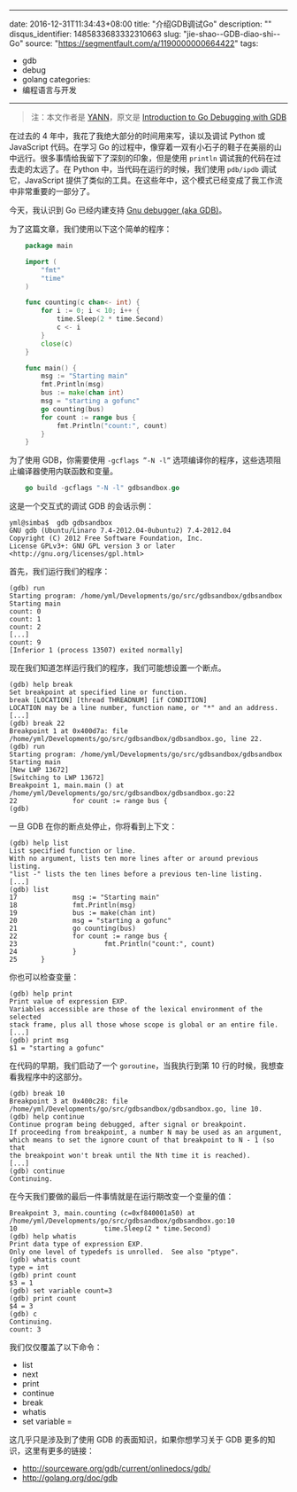 
---
date: 2016-12-31T11:34:43+08:00
title: "介绍GDB调试Go"
description: ""
disqus_identifier: 1485833683332310663
slug: "jie-shao--GDB-diao-shi--Go"
source: "https://segmentfault.com/a/1190000000664422"
tags: 
- gdb 
- debug 
- golang 
categories:
- 编程语言与开发
---

> 注：本文作者是
> [YANN](http://lincolnloop.com/blog/by-author/yml/)，原文是
> [Introduction to Go Debugging with
> GDB](http://lincolnloop.com/blog/introduction-go-debugging-gdb/)

在过去的 4 年中，我花了我绝大部分的时间用来写，读以及调试 Python 或
JavaScript 代码。在学习 Go
的过程中，像穿着一双有小石子的鞋子在美丽的山中远行。很多事情给我留下了深刻的印象，但是使用
`println` 调试我的代码在过去走的太远了。在 Python
中，当代码在运行的时候，我们使用 `pdb/ipdb` 调试它，JavaScript
提供了类似的工具。在这些年中，这个模式已经变成了我工作流中非常重要的一部分了。

今天，我认识到 Go 已经内建支持 [Gnu debugger (aka
GDB)](http://sourceware.org/gdb/current/onlinedocs/gdb/)。

为了这篇文章，我们使用以下这个简单的程序：
```Go
    package main

    import (
        "fmt"
        "time"
    )

    func counting(c chan<- int) {
        for i := 0; i < 10; i++ {
            time.Sleep(2 * time.Second)
            c <- i
        }
        close(c)
    }

    func main() {
        msg := "Starting main"
        fmt.Println(msg)
        bus := make(chan int)
        msg = "starting a gofunc"
        go counting(bus)
        for count := range bus {
            fmt.Println("count:", count)
        }
    }
```
为了使用 GDB，你需要使用 `-gcflags ”-N -l”`
选项编译你的程序，这些选项阻止编译器使用内联函数和变量。
```Go
    go build -gcflags "-N -l" gdbsandbox.go
```
这是一个交互式的调试 GDB 的会话示例：

    yml@simba$  gdb gdbsandbox 
    GNU gdb (Ubuntu/Linaro 7.4-2012.04-0ubuntu2) 7.4-2012.04
    Copyright (C) 2012 Free Software Foundation, Inc.
    License GPLv3+: GNU GPL version 3 or later <http://gnu.org/licenses/gpl.html>

首先，我们运行我们的程序：

    (gdb) run
    Starting program: /home/yml/Developments/go/src/gdbsandbox/gdbsandbox 
    Starting main
    count: 0
    count: 1
    count: 2
    [...]
    count: 9
    [Inferior 1 (process 13507) exited normally]

现在我们知道怎样运行我们的程序，我们可能想设置一个断点。

    (gdb) help break 
    Set breakpoint at specified line or function.
    break [LOCATION] [thread THREADNUM] [if CONDITION]
    LOCATION may be a line number, function name, or "*" and an address.
    [...]
    (gdb) break 22
    Breakpoint 1 at 0x400d7a: file /home/yml/Developments/go/src/gdbsandbox/gdbsandbox.go, line 22.
    (gdb) run
    Starting program: /home/yml/Developments/go/src/gdbsandbox/gdbsandbox 
    Starting main
    [New LWP 13672]
    [Switching to LWP 13672]
    Breakpoint 1, main.main () at /home/yml/Developments/go/src/gdbsandbox/gdbsandbox.go:22
    22              for count := range bus {
    (gdb) 

一旦 GDB 在你的断点处停止，你将看到上下文：

    (gdb) help list
    List specified function or line.
    With no argument, lists ten more lines after or around previous listing.
    "list -" lists the ten lines before a previous ten-line listing.
    [...]
    (gdb) list
    17              msg := "Starting main"
    18              fmt.Println(msg)
    19              bus := make(chan int)
    20              msg = "starting a gofunc"
    21              go counting(bus)
    22              for count := range bus {
    23                      fmt.Println("count:", count)
    24              }
    25      }

你也可以检查变量：

    (gdb) help print
    Print value of expression EXP.
    Variables accessible are those of the lexical environment of the selected
    stack frame, plus all those whose scope is global or an entire file.
    [...]
    (gdb) print msg
    $1 = "starting a gofunc"

在代码的早期，我们启动了一个 `goroutine`，当我执行到第 10
行的时候，我想查看我程序中的这部分。

    (gdb) break 10
    Breakpoint 3 at 0x400c28: file /home/yml/Developments/go/src/gdbsandbox/gdbsandbox.go, line 10.
    (gdb) help continue
    Continue program being debugged, after signal or breakpoint.
    If proceeding from breakpoint, a number N may be used as an argument,
    which means to set the ignore count of that breakpoint to N - 1 (so that
    the breakpoint won't break until the Nth time it is reached).
    [...]
    (gdb) continue
    Continuing.

在今天我们要做的最后一件事情就是在运行期改变一个变量的值：

    Breakpoint 3, main.counting (c=0xf840001a50) at /home/yml/Developments/go/src/gdbsandbox/gdbsandbox.go:10
    10                      time.Sleep(2 * time.Second)
    (gdb) help whatis
    Print data type of expression EXP.
    Only one level of typedefs is unrolled.  See also "ptype".
    (gdb) whatis count
    type = int
    (gdb) print count
    $3 = 1
    (gdb) set variable count=3
    (gdb) print count
    $4 = 3
    (gdb) c
    Continuing.
    count: 3

我们仅仅覆盖了以下命令：

-   list
-   next
-   print
-   continue
-   break
-   whatis
-   set variable =

这几乎只是涉及到了使用 GDB 的表面知识，如果你想学习关于 GDB
更多的知识，这里有更多的链接：

-   <http://sourceware.org/gdb/current/onlinedocs/gdb/>
-   <http://golang.org/doc/gdb>


